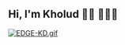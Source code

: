 
## Hi, I'm Kholud 👋🏻 👩🏻‍💻

[![EDGE-KD.gif](https://i.postimg.cc/MT6xvJ47/EDGE-KD.gif)](https://postimg.cc/Y4sTsZt0)


